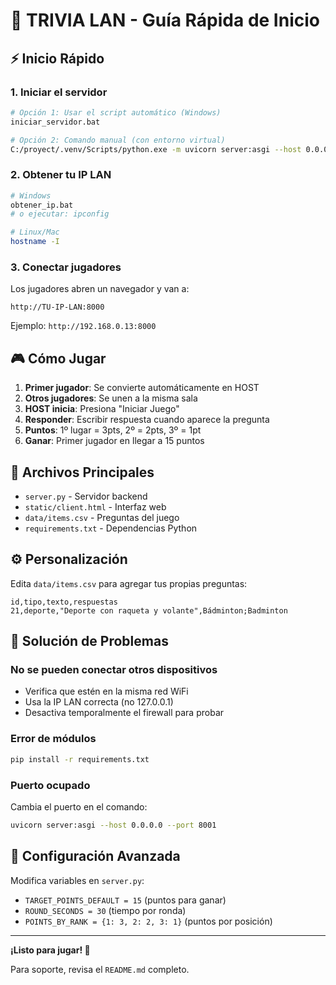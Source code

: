 # 🎯 TRIVIA LAN - Guía Rápida de Inicio

## ⚡ Inicio Rápido

### 1. Iniciar el servidor
```bash
# Opción 1: Usar el script automático (Windows)
iniciar_servidor.bat

# Opción 2: Comando manual (con entorno virtual)
C:/proyect/.venv/Scripts/python.exe -m uvicorn server:asgi --host 0.0.0.0 --port 8000
```

### 2. Obtener tu IP LAN
```bash
# Windows
obtener_ip.bat
# o ejecutar: ipconfig

# Linux/Mac
hostname -I
```

### 3. Conectar jugadores
Los jugadores abren un navegador y van a:
```
http://TU-IP-LAN:8000
```
Ejemplo: `http://192.168.0.13:8000`

## 🎮 Cómo Jugar

1. **Primer jugador**: Se convierte automáticamente en HOST
2. **Otros jugadores**: Se unen a la misma sala
3. **HOST inicia**: Presiona "Iniciar Juego"
4. **Responder**: Escribir respuesta cuando aparece la pregunta
5. **Puntos**: 1º lugar = 3pts, 2º = 2pts, 3º = 1pt
6. **Ganar**: Primer jugador en llegar a 15 puntos

## 📁 Archivos Principales

- `server.py` - Servidor backend
- `static/client.html` - Interfaz web
- `data/items.csv` - Preguntas del juego
- `requirements.txt` - Dependencias Python

## ⚙️ Personalización

Edita `data/items.csv` para agregar tus propias preguntas:
```csv
id,tipo,texto,respuestas
21,deporte,"Deporte con raqueta y volante",Bádminton;Badminton
```

## 🔧 Solución de Problemas

### No se pueden conectar otros dispositivos
- Verifica que estén en la misma red WiFi
- Usa la IP LAN correcta (no 127.0.0.1)
- Desactiva temporalmente el firewall para probar

### Error de módulos
```bash
pip install -r requirements.txt
```

### Puerto ocupado
Cambia el puerto en el comando:
```bash
uvicorn server:asgi --host 0.0.0.0 --port 8001
```

## 🎯 Configuración Avanzada

Modifica variables en `server.py`:
- `TARGET_POINTS_DEFAULT = 15` (puntos para ganar)
- `ROUND_SECONDS = 30` (tiempo por ronda)
- `POINTS_BY_RANK = {1: 3, 2: 2, 3: 1}` (puntos por posición)

---

**¡Listo para jugar! 🎉**

Para soporte, revisa el `README.md` completo.
